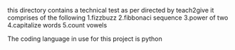 this directory contains a technical test as per directed by teach2give it comprises of the following
1.fizzbuzz
2.fibbonaci sequence
3.power of two
4.capitalize words
5.count vowels

The coding language in use for this project is python
